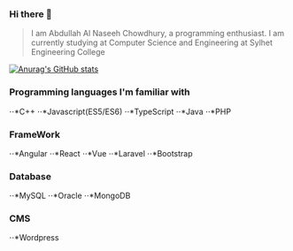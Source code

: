 ### Hi there 👋
  >I am Abdullah Al Naseeh Chowdhury, a programming enthusiast.
  >I am currently studying at Computer Science and Engineering at Sylhet Engineering College


[![Anurag's GitHub stats](https://github-readme-stats.vercel.app/api?username=Chowdhurynaseeh)](https://github.com/anuraghazra/github-readme-stats)

  
### Programming languages I'm familiar with
  ⋅⋅*C++
  ⋅⋅*Javascript(ES5/ES6)
  ⋅⋅*TypeScript
  ⋅⋅*Java
  ⋅⋅*PHP

### FrameWork
  ⋅⋅*Angular
  ⋅⋅*React
  ⋅⋅*Vue
  ⋅⋅*Laravel
  ⋅⋅*Bootstrap

### Database
  ⋅⋅*MySQL
  ⋅⋅*Oracle
  ⋅⋅*MongoDB
  
### CMS
  ⋅⋅*Wordpress

<!--
**Chowdhurynaseeh/chowdhurynaseeh** is a ✨ _special_ ✨ repository because its `README.md` (this file) appears on your GitHub profile.
💬 Feel free to ask for any help in any of the above things, I will definitely try to help.

📫 How to reach me: Connect with me on linkedin or on github.

Here are some ideas to get you started:

- 🔭 I’m currently working on ...
- 🌱 I’m currently learning ...
- 👯 I’m looking to collaborate on ...
- 🤔 I’m looking for help with ...
- 💬 Ask me about ...
- 📫 How to reach me: ...
- 😄 Pronouns: ...
- ⚡ Fun fact: ...
-->

